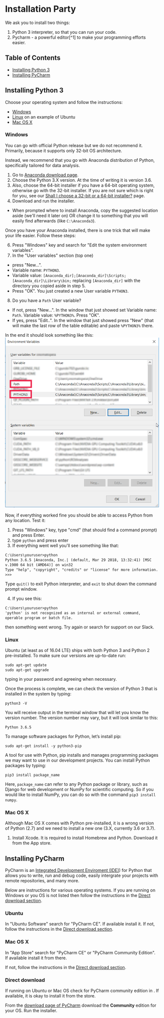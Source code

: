 # Installation Party

We ask you to install two things:
1. Python 3 interpreter, so that you can run your code.
2. Pycharm - a powerful editor[^1] to make your programming efforts easier.

## Table of Contents
* [Installing Python 3](#installing-python-3)
* [Installing PyCharm](#installing-pycharm)

## Installing Python 3
Choose your operating system and follow the instructions:
* [Windows](#windows)
* [Linux](#linux) on an example of Ubuntu
* [Mac OS X](#mac-os-x)

### Windows 

You can go with official Python release but we do not recommend it. Primarily, because it supports only 32-bit OS architecture. 

Instead, we recommend that you go with Anaconda distribution of Python, specifically tailored for data analysis. 
1. Go to [Anaconda download page](https://www.anaconda.com/download/).
1. Choose the Python 3.X version. At the time of writing it is version 3.6.
1. Also, choose the 64-bit installer if you have a 64-bit operating system, otherwise go with the 32-bit installer. If you are not sure which is right for you, see our [Shall I choose a 32-bit or a 64-bit installer?](os_architecture.md) page.
1. Download and run the installer. 
  * When prompted where to install Anaconda, copy the suggested location aside (we'll need it later on) OR change it to something that you will easily find afterwards (like `C:\Anaconda3`).

Once you have your Anaconda installed, there is one trick that will make your life easier. Follow these steps:

6. Press "Windows" key and search for "Edit the system environment variables".
1. In the "User variables" section (top one) 
  * press "New...". 
  * Variable name: `PYTHON3`. 
  * Variable value: `[Anaconda_dir];[Anaconda_dir]\Scripts;[Anaconda_dir]\Library\bin;` replacing `[Anaconda_dir]` with the directory you copied aside in step 5. 
  * Press "OK". You just created a new User variable `PYTHON3`. 
8. Do you have a `Path` User variable?
  * If not, press "New...". In the window that just showed set Variable name: `Path`. Variable value: `%PYTHON3%`. Press "OK". 
  * If yes, press "Edit..". In the window that just showed press "New" (that will make the last row of the table editable) and paste `%PYTHON3%` there. 
  
In the end it should look something like this:
![Python Environment Variable](images/environment_variables.png "Python environment variables")
  
Now, if everything worked fine you should be able to access Python from any location. Test it:
1. Press "Windows" key, type "cmd" (that should find a command prompt) and press Enter. 
2. type `python` and press enter
3. If everything went well you'll see something like that:
```
C:\Users\youruser>python
Python 3.6.5 |Anaconda, Inc.| (default, Mar 29 2018, 13:32:41) [MSC v.1900 64 bit (AMD64)] on win32
Type "help", "copyright", "credits" or "license" for more information.
>>>
```
Type `quit()` to exit Python interpreter, and `exit` to shut down the command prompt window.

4. If you see this:
```
C:\Users\youruser>python
'python' is not recognized as an internal or external command,
operable program or batch file.
```
then something went wrong. Try again or search for support on our Slack.

### Linux

Ubuntu (at least as of 16.04 LTE) ships with both Python 3 and Python 2 pre-installed. To make sure our versions are up-to-date run:
```
sudo apt-get update
sudo apt-get upgrade
```
typing in your password and agreeing when necessary.

Once the process is complete, we can check the version of Python 3 that is installed in the system by typing:

```
python3 -V
```

You will receive output in the terminal window that will let you know the version number. The version number may vary, but it will look similar to this:

```
Python 3.6.5
```

To manage software packages for Python, let’s install pip:

```
sudo apt-get install -y python3-pip
```

A tool for use with Python, pip installs and manages programming packages we may want to use in our development projects. You can install Python packages by typing:

```
pip3 install package_name
```

Here, `package_name` can refer to any Python package or library, such as Django for web development or NumPy for scientific computing. So if you would like to install NumPy, you can do so with the command `pip3 install numpy`.


### Mac OS X

Although Mac OS X comes with Python pre-installed, it is a wrong version of Python (2.7) and we need to install a new one (3.X, currently 3.6 or 3.7). 

1. Install Xcode. It is required to install Homebrew and Python. Download it from the App store. 

## Installing PyCharm

PyCharm is an [Integrated Development Enviroment (IDE)](https://en.wikipedia.org/wiki/Integrated_development_environment)) for Python that allows you to write, run and debug code, easily intergrate your projects with remote repositories, and many more.

Below are instructions for various operating systems. If you are running on Windows or you OS is not listed then follow the instructions in the [Direct download section](#direct-download).

### Ubuntu

In "Ubuntu Software" search for "PyCharm CE". If available install it. If not, follow the instructions in the [Direct download section](#direct-download).

### Mac OS X

In "App Store" search for "PyCharm CE" or "PyCharm Community Edition". If available install it from there.

If not, follow the instructions in the [Direct download section](#direct-download).

### Direct download 

If running on Ubuntu or Mac OS check for PyCharm community edition in . If available, it is okay to install it from the store.

From the [download page of PyCharm](https://www.jetbrains.com/pycharm/download/) download the **Community** edition for your OS. Run the installer. 
